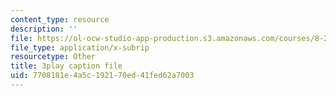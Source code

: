 ```yaml
---
content_type: resource
description: ''
file: https://ol-ocw-studio-app-production.s3.amazonaws.com/courses/8-20-introduction-to-special-relativity-january-iap-2021/7708181e4a5c192170ed41fed62a7003_PV6lhcTfSGU.srt
file_type: application/x-subrip
resourcetype: Other
title: 3play caption file
uid: 7708181e-4a5c-1921-70ed-41fed62a7003
---
```

